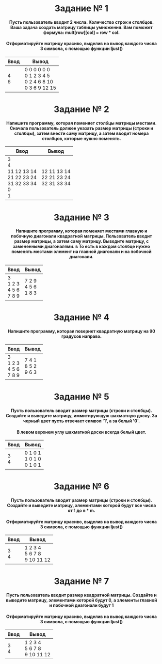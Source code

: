 <h1 align="center">Задание № 1</h1>

<h4 align="center">Пусть пользователь вводит 2 числа. Количество строк и столбцов. Ваша задача создать матрицу таблицы умножения. Вам поможет формула: mult[row][col] = row * col.</h4>

<h4 align="center">Отформатируйте матрицу красиво, выделив на вывод каждого числа 3 символа, с помощью функции <b>ljust()</b></h4>

| Ввод | Вывод |
|----------|----------|
| 4</br>6 | 0  0  0  0  0  0</br>0  1  2  3  4  5</br>0  2  4  6  8  10</br>0  3  6  9  12 15 |

<h1 align="center">Задание № 2</h1>

<h4 align="center">Напишите программу, которая поменяет столбцы матрицы местами. Сначала пользователь должен указать размер матрицы (строки и столбцы), затем внести саму матрицу, а затем вводит номера столбцов, которые нужно поменять.</h4>

| Ввод | Вывод |
|----------|----------|
| 3</br>4</br>11 12 13 14</br>21 22 23 24</br>31 32 33 34</br>0</br>1 | 12 11 13 14</br>22 21 23 24</br>32 31 33 34 |

<h1 align="center">Задание № 3</h1>

<h4 align="center">Напишите программу, которая поменяет местами главную и побочную диагонали квадратной матрицы. Пользователь вводит размер матрицы, а затем саму матрицу. Выводите матрицу, с замененными диагоналями. в То есть в каждом столбце нужно поменять местами элемент на главной диагонали и на побочной диагонали.</h4>

| Ввод | Вывод |
|----------|----------|
| 3</br>1 2 3</br>4 5 6</br>7 8 9 | 7 2 9</br>4 5 6</br>1 8 3 |

<h1 align="center">Задание № 4</h1>

<h4 align="center">Напишите программу, которая повернет квадратную матрицу на 90 градусов направо.</h4>

| Ввод | Вывод |
|----------|----------|
| 3</br>1 2 3</br>4 5 6</br>7 8 9 | 7 4 1</br>8 5 2</br>9 6 3 |

<h1 align="center">Задание № 5</h1>

<h4 align="center">Пусть пользователь вводит размер матрицы (строки и столбцы). Создайте и выведите матрицу, иммитирующую шахматную доску. За черный цвет пусть отвечает символ '1', а за белый '0'.</h4>

<h4 align="center">В левом верхнем углу шахматной доски всегда белый цвет.</h4>

| Ввод | Вывод |
|----------|----------|
| 3</br>4 | 0 1 0 1</br>1 0 1 0</br>0 1 0 1 |

<h1 align="center">Задание № 6</h1>

<h4 align="center">Пусть пользователь вводит размер матрицы (строки и столбцы). Создайте и выведите матрицу, элементами которой будут все числа от 1 до n * m.</h4>

<h4 align="center">Отформатируйте матрицу красиво, выделив на вывод каждого числа 3 символа, с помощью функции <b>ljust()</b></h4>

| Ввод | Вывод |
|----------|----------|
| 3</br>4 | 1 2 3 4</br>5 6 7 8</br>9 10 11 12 |

<h1 align="center">Задание № 7</h1>

<h4 align="center">Пусть пользователь вводит размер квадратной матрицы. Создайте и выведите матрицу, элементами которой будут 0, а элементы главной и побочной диагонали будут 1</h4>

<h4 align="center">Отформатируйте матрицу красиво, выделив на вывод каждого числа 3 символа, с помощью функции <b>ljust()</b></h4>

| Ввод | Вывод |
|----------|----------|
| 3</br>4 | 1 2 3 4</br>5 6 7 8</br>9 10 11 12 |
